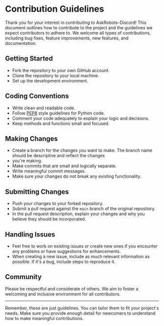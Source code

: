 # Contribution Guidelines

Thank you for your interest in contributing to AskRobots-Discord! This document outlines how to contribute to the 
project and the guidelines we expect contributors to adhere to. We welcome all types of contributions, including bug 
fixes, feature improvements, new features, and documentation.

## Getting Started

- Fork the repository to your own GitHub account.
- Clone the repository to your local machine.
- Set up the development environment.

## Coding Conventions

- Write clean and readable code.
- Follow [PEP8](https://www.python.org/dev/peps/pep-0008/) style guidelines for Python code.
- Comment your code adequately to explain your logic and decisions.
- Keep methods and functions small and focused.

## Making Changes

- Create a branch for the changes you want to make. The branch name should be descriptive and reflect the changes 
- you're making.
- Make commits that are small and logically separate.
- Write meaningful commit messages.
- Make sure your changes do not break any existing functionality.

## Submitting Changes

- Push your changes to your forked repository.
- Submit a pull request against the `main` branch of the original repository.
- In the pull request description, explain your changes and why you believe they should be incorporated.

## Handling Issues

- Feel free to work on existing issues or create new ones if you encounter any problems or have suggestions for 
enhancements.
- When creating a new issue, include as much relevant information as possible. If it's a bug, include steps to 
reproduce it.

## Community

Please be respectful and considerate of others. We aim to foster a welcoming and inclusive environment for all 
contributors.

---

Remember, these are just guidelines. You can tailor them to fit your project's needs. Make sure you provide enough 
detail for newcomers to understand how to make meaningful contributions.
